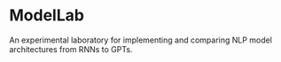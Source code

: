 # ModelLab

An experimental laboratory for implementing and comparing NLP model architectures from RNNs to GPTs.
